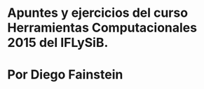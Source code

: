 # Apuntes y ejercicios del curso Herramientas Computacionales 2015 del IFLySiB.

# Por Diego Fainstein
